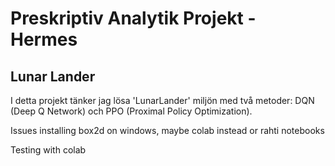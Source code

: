 # Preskriptiv Analytik Projekt - Hermes

## Lunar Lander

I detta projekt tänker jag lösa 'LunarLander' miljön med två metoder: DQN (Deep Q Network) och PPO (Proximal Policy Optimization).

Issues installing box2d on windows, maybe colab instead or rahti notebooks

Testing with colab